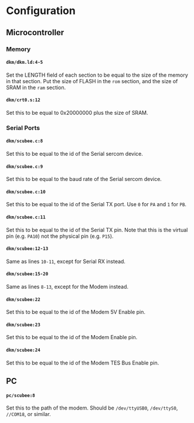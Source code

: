 
# Configuration

## Microcontroller

### Memory

#### `dkm/dkm.ld:4-5`

Set the LENGTH field of each section to be equal to the size of the memory in that section.  Put the size of FLASH in the `rom` section, and the size of SRAM in the `ram` section.

#### `dkm/crt0.s:12`

Set this to be equal to 0x20000000 plus the size of SRAM.

### Serial Ports

#### `dkm/scubee.c:8`

Set this to be equal to the id of the Serial sercom device.

#### `dkm/scubee.c:9`

Set this to be equal to the baud rate of the Serial sercom device.

#### `dkm/scubee.c:10`

Set this to be equal to the id of the Serial TX port.  Use `0` for `PA` and `1` for `PB`.

#### `dkm/scubee.c:11`

Set this to be equal to the id of the Serial TX pin.  Note that this is the virtual pin (e.g. `PA10`) not the physical pin (e.g. `P15`).

#### `dkm/scubee:12-13`

Same as lines `10-11`, except for Serial RX instead.

#### `dkm/scubee:15-20`

Same as lines `8-13`, except for the Modem instead.

#### `dkm/scubee:22`

Set this to be equal to the id of the Modem 5V Enable pin.

#### `dkm/scubee:23`

Set this to be equal to the id of the Modem Enable pin.

#### `dkm/scubee:24`

Set this to be equal to the id of the Modem TES Bus Enable pin.

## PC

#### `pc/scubee:8`

Set this to the path of the modem.  Should be `/dev/ttyUSB0`, `/dev/ttyS0`, `//COM18`, or similar.
